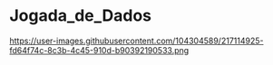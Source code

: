 # Jogada_de_Dados

https://user-images.githubusercontent.com/104304589/217114925-fd64f74c-8c3b-4c45-910d-b90392190533.png

